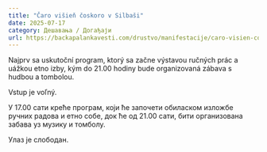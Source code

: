```yaml
---
title: "Čaro višieň čoskoro v Silbaši"
date: 2025-07-17
category: Дешавања / Догађаји
url: https://backapalankavesti.com/drustvo/manifestacije/caro-visien-coskoro-v-silbasi/
---
```


Najprv sa uskutoční program, ktorý sa začne výstavou ručných prác a uážkou etno izby, kým do 21.00 hodiny bude organizovaná zábava s hudbou a tombolou.

Vstup je voľný.

У 17.00 сати креће програм, који ће започети обиласком изложбе ручних радова и етно собе, док ће од 21.00 сати, бити организована забава уз музику и томболу.

Улаз је слободан.
